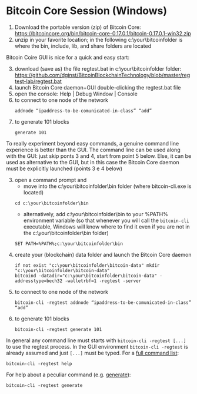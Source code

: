 # Bitcoin Core Session (Windows)

1. Download the portable version (zip) of Bitcoin Core:  
   <https://bitcoincore.org/bin/bitcoin-core-0.17.0.1/bitcoin-0.17.0.1-win32.zip>
2. unzip in your favorite location; in the following c:\your\bitcoinfolder is where the bin, include, lib, and share folders are located

Bitcoin Coire GUI is nice for a quick and easy start:

3. download (save as) the file regtest.bat in c:\your\bitcoinfolder folder:  
   <https://github.com/dginst/BitcoinBlockchainTechnology/blob/master/regtest-lab/regtest.bat>
4. launch Bitcoin Core daemon+GUI double-clicking the regtest.bat file
5. open the console: Help | Debug Window | Console
6. to connect to one node of the network  
   ```
   addnode “ipaddress-to-be-comunicated-in-class” “add”
   ```
6. to generate 101 blocks  
   ```
   generate 101
   ```

To really experiment beyond easy commands, a genuine command line experience is better than the GUI. The command line can be used along with the GUI: just skip ponts 3 and 4, start from point 5 below. Else, it can be used as alternative to the GUI, but in this case the Bitcoin Core daemon must be explicitly launched (points 3 e 4 below)

3. open a command prompt and
    - move into the c:\your\bitcoinfolder\bin folder (where bitcoin-cli.exe is located)
    ```
    cd c:\your\bitcoinfolder\bin
    ```
    - alternatively, add c:\your\bitcoinfolder\bin to your %PATH% environment variable (so that whenever you will call the `bitcoin-cli` executable, Windows will know where to find it even if you are not in the c:\your\bitcoinfolder\bin folder)
    ```
    SET PATH=%PATH%;c:\your\bitcoinfolder\bin
    ```
4. create your (blockchain) data folder and launch the Bitcoin Core daemon
   ```
   if not exist "c:\your\bitcoinfolder\bitcoin-data" mkdir "c:\your\bitcoinfolder\bitcoin-data"
   bitcoind -datadir="c:\your\bitcoinfolder\bitcoin-data" -addresstype=bech32 -walletrbf=1 -regtest -server
   ```
5. to connect to one node of the network  
   ```
   bitcoin-cli -regtest addnode “ipaddress-to-be-comunicated-in-class” “add”
   ```
6. to generate 101 blocks  
   ```
   bitcoin-cli -regtest generate 101
   ```

In general any command line must starts with `bitcoin-cli -regtest [...]` to use the regtest process. In the GUI environment `bitcoin-cli -regtest` is already assumed and just `[...]` must be typed. For a [full command list](https://bitcoincore.org/en/doc/0.17.0/):
   ```
   bitcoin-cli -regtest help
   ```

For help about a peculiar command (e.g. [generate](https://bitcoincore.org/en/doc/0.17.0/rpc/generating/generate/)):
   ```
   bitcoin-cli -regtest generate
   ```
